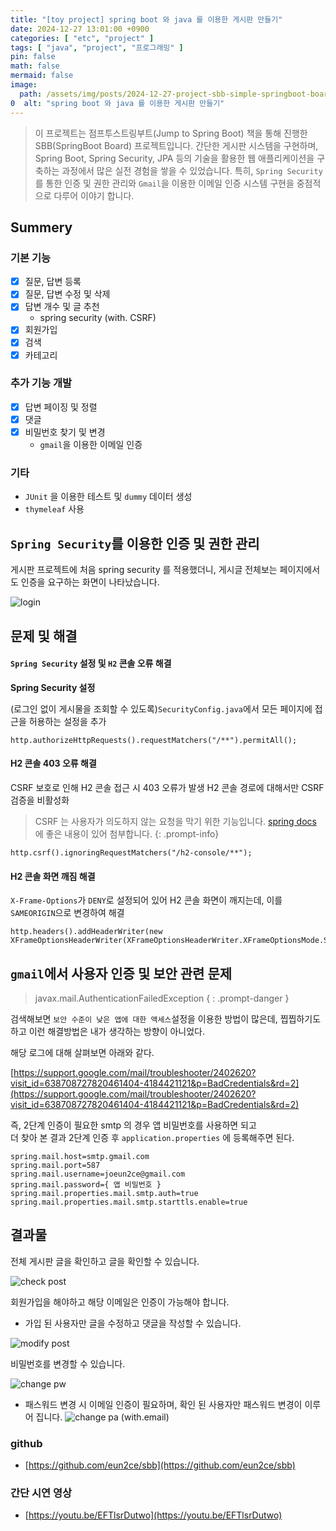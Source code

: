 ```yaml
---
title: "[toy project] spring boot 와 java 를 이용한 게시판 만들기"
date: 2024-12-27 13:01:00 +0900
categories: [ "etc", "project" ]
tags: [ "java", "project", "프로그래밍" ]
pin: false
math: false
mermaid: false
image:
  path: /assets/img/posts/2024-12-27-project-sbb-simple-springboot-board-2024-12-27-13-30-27.wepb
0  alt: "spring boot 와 java 를 이용한 게시판 만들기"
---
```


> 이 프로젝트는 점프투스트링부트(Jump to Spring Boot) 책을 통해 진행한 SBB(SpringBoot Board) 프로젝트입니다.
> 간단한 게시판 시스템을 구현하며, Spring Boot, Spring Security, JPA 등의 기술을 활용한 웹 애플리케이션을 구축하는 과정에서 많은 실전 경험을 쌓을 수
> 있었습니다.
> 특히, `Spring Security`를 통한 인증 및 권한 관리와 `Gmail`을 이용한 이메일 인증 시스템 구현을 중점적으로 다루어 이야기 합니다.

## Summery

### 기본 기능

- [x] 질문, 답변 등록
- [x] 질문, 답변 수정 및 삭제
- [x] 답변 개수 및 글 추천
  - spring security (with. CSRF)
- [x] 회원가입
- [x] 검색
- [x] 카테고리

### 추가 기능 개발

- [x] 답변 페이징 및 정렬
- [x] 댓글
- [x] 비밀번호 찾기 및 변경
  - `gmail`을 이용한 이메일 인증

### 기타

- `JUnit` 을 이용한 테스트 및 `dummy` 데이터 생성
- `thymeleaf` 사용

## `Spring Security`를 이용한 인증 및 권한 관리

게시판 프로젝트에 처음 spring security 를 적용했더니, 게시글 전체보는 페이지에서도 인증을 요구하는 화면이 나타났습니다.

![login](/assets/img/posts/2024-12-27-project-sbb-simple-springboot-board-2024-12-27-13-30-27.wepb)

## 문제 및 해결

#### `Spring Security` 설정 및 `H2` 콘솔 오류 해결

**Spring Security 설정**

(로그인 없이 게시물을 조회할 수 있도록)`SecurityConfig.java`에서 모든 페이지에 접근을 허용하는 설정을 추가

```
http.authorizeHttpRequests().requestMatchers("/**").permitAll();
```

#### H2 콘솔 403 오류 해결

CSRF 보호로 인해 H2 콘솔 접근 시 403 오류가 발생 H2 콘솔 경로에 대해서만 CSRF 검증을 비활성화

> CSRF 는 사용자가 의도하지 않는 요청을 막기 위한 기능입니다. [spring docs](https://docs.spring.io/spring-security/reference/features/exploits/csrf.html#csrf) 에 좋은 내용이 있어 첨부합니다.
{: .prompt-info}

```
http.csrf().ignoringRequestMatchers("/h2-console/**");
```

#### H2 콘솔 화면 깨짐 해결

`X-Frame-Options`가 `DENY`로 설정되어 있어 H2 콘솔 화면이 깨지는데, 이를 `SAMEORIGIN`으로 변경하여 해결

```
http.headers().addHeaderWriter(new XFrameOptionsHeaderWriter(XFrameOptionsHeaderWriter.XFrameOptionsMode.SAMEORIGIN));
```

## `gmail`에서 사용자 인증 및 보안 관련 문제

> javax.mail.AuthenticationFailedException
{ : .prompt-danger }

검색해보면 `보안 수준이 낮은 앱에 대한 액세스`설정을 이용한 방법이 많은데, 찝찝하기도하고 이런 해결방법은 내가 생각하는 방향이 아니었다.

해당 로그에 대해 살펴보면 아래와 같다.

[https://support.google.com/mail/troubleshooter/2402620?visit_id=638708727820461404-4184421121&p=BadCredentials&rd=2](https://support.google.com/mail/troubleshooter/2402620?visit_id=638708727820461404-4184421121&p=BadCredentials&rd=2)

즉, 2단계 인증이 필요한 smtp 의 경우 앱 비밀번호를 사용하면 되고  
더 찾아 본 결과 2단계 인증 후 `application.properties` 에 등록해주면 된다.

```
spring.mail.host=smtp.gmail.com
spring.mail.port=587
spring.mail.username=joeun2ce@gmail.com
spring.mail.password={ 앱 비밀번호 }
spring.mail.properties.mail.smtp.auth=true
spring.mail.properties.mail.smtp.starttls.enable=true
```

## 결과물

전체 게시판 글을 확인하고 글을 확인할 수 있습니다.

![check post](/assets/img/posts/2024-12-27-project-sbb-simple-springboot-board-2024-12-27-14-24-37.wepb)

회원가입을 해야하고 해당 이메일은 인증이 가능해야 합니다.

* 가입 된 사용자만 글을 수정하고 댓글을 작성할 수 있습니다.

![modify post](/assets/img/posts/2024-12-27-project-sbb-simple-springboot-board-2024-12-27-14-26-06.wepb)

비밀번호를 변경할 수 있습니다.

![change pw](/assets/img/posts/2024-12-27-project-sbb-simple-springboot-board-2024-12-27-14-24-48.wepb)

* 패스워드 변경 시 이메일 인증이 필요하며, 확인 된 사용자만 패스워드 변경이 이루어 집니다.
  ![change pa (with.email)](/assets/img/posts/2024-12-27-project-sbb-simple-springboot-board-2024-12-27-14-25-08.wepb)

### github

* [https://github.com/eun2ce/sbb](https://github.com/eun2ce/sbb)

### 간단 시연 영상

* [https://youtu.be/EFTlsrDutwo](https://youtu.be/EFTlsrDutwo)
